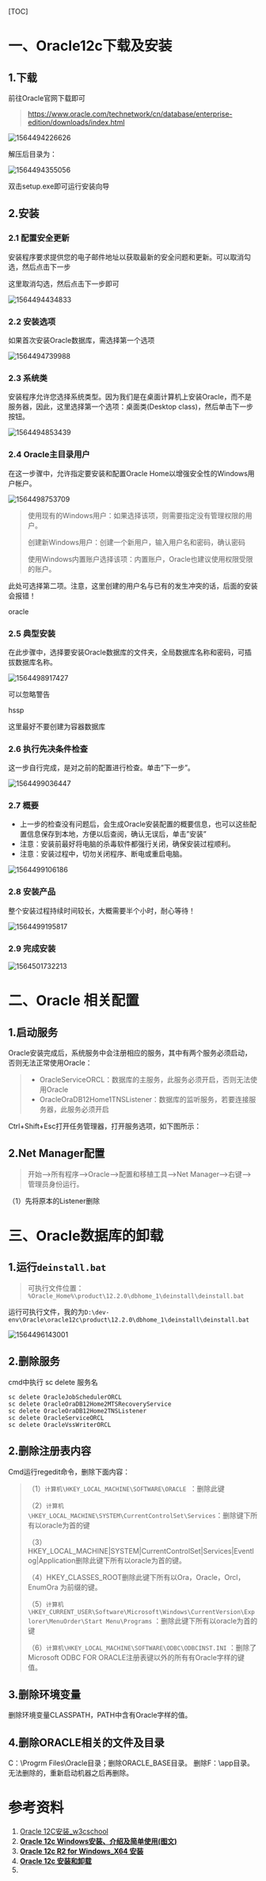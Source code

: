 [TOC]





# 一、Oracle12c下载及安装

## 1.下载

前往Oracle官网下载即可

> https://www.oracle.com/technetwork/cn/database/enterprise-edition/downloads/index.html



![1564494226626](./images/1564494226626.png)



解压后目录为：

![1564494355056](./images/1564494355056.png)



双击setup.exe即可运行安装向导





## 2.安装

### 2.1 配置安全更新

安装程序要求提供您的电子邮件地址以获取最新的安全问题和更新。可以取消勾选，然后点击下一步

这里取消勾选，然后点击下一步即可

![1564494434833](./images/1564494434833.png)





### 2.2 安装选项

如果首次安装Oracle数据库，需选择第一个选项

![1564494739988](./images/1564494739988.png)



### 2.3 系统类

安装程序允许您选择系统类型。因为我们是在桌面计算机上安装Oracle，而不是服务器，因此，这里选择第一个选项：桌面类(Desktop class)，然后单击下一步按钮。

![1564494853439](./images/1564494853439.png)







### 2.4 Oracle主目录用户

在这一步骤中，允许指定要安装和配置Oracle Home以增强安全性的Windows用户帐户。

![1564498753709](./images/1564498753709.png)



> 使用现有的Windows用户：如果选择该项，则需要指定没有管理权限的用户。
>
> 创建新Windows用户：创建一个新用户，输入用户名和密码，确认密码
>
> 使用Windows内置账户选择该项：内置账户，Oracle也建议使用权限受限的账户。

 此处可选择第二项。注意，这里创建的用户名与已有的发生冲突的话，后面的安装会报错！

oracle



### 2.5 典型安装

在此步骤中，选择要安装Oracle数据库的文件夹，全局数据库名称和密码，可插拔数据库名称。

![1564498917427](./images/1564498917427.png)





可以忽略警告

hssp

这里最好不要创建为容器数据库





### 2.6 执行先决条件检查

这一步自行完成，是对之前的配置进行检查。单击”下一步”。 

![1564499036447](./images/1564499036447.png)





### 2.7 概要

- 上一步的检查没有问题后，会生成Oracle安装配置的概要信息，也可以这些配置信息保存到本地，方便以后查阅，确认无误后，单击”安装”
- 注意：安装前最好将电脑的杀毒软件都强行关闭，确保安装过程顺利。
- 注意：安装过程中，切勿关闭程序、断电或重启电脑。 



![1564499106186](./images/1564499106186.png)





### 2.8 安装产品

整个安装过程持续时间较长，大概需要半个小时，耐心等待！ 

![1564499195817](./images/1564499195817.png)





### 2.9 完成安装



![1564501732213](./images/1564501732213.png)













# 二、Oracle 相关配置

## 1.启动服务

Oracle安装完成后，系统服务中会注册相应的服务，其中有两个服务必须启动，否则无法正常使用Oracle：

> - OracleServiceORCL：数据库的主服务，此服务必须开启，否则无法使用Oracle
> - OracleOraDB12Home1TNSListener：数据库的监听服务，若要连接服务器，此服务必须开启



Ctrl+Shift+Esc打开任务管理器，打开服务选项，如下图所示：





## 2.Net Manager配置

> 开始–>所有程序–>Oracle–>配置和移植工具–>Net Manager–>右键–>管理员身份运行。



（1）先将原本的Listener删除





















# 三、Oracle数据库的卸载

## 1.运行`deinstall.bat`

> 可执行文件位置：`%Oracle_Home%\product\12.2.0\dbhome_1\deinstall\deinstall.bat`



运行可执行文件，我的为`D:\dev-env\Oracle\oracle12c\product\12.2.0\dbhome_1\deinstall\deinstall.bat`

![1564496143001](./images/1564496143001.png)





## 2.删除服务

cmd中执行 sc  delete 服务名

```
sc delete OracleJobSchedulerORCL
sc delete OracleOraDB12Home2MTSRecoveryService
sc delete OracleOraDB12Home2TNSListener
sc delete OracleServiceORCL
sc delete OracleVssWriterORCL
```







## 2.删除注册表内容

Cmd运行regedit命令，删除下面内容： 

> （1）`计算机\HKEY_LOCAL_MACHINE\SOFTWARE\ORACLE `：删除此键
>
> （2）`计算机\HKEY_LOCAL_MACHINE\SYSTEM\CurrentControlSet\Services`：删除键下所有以oracle为首的键
>
> （3）HKEY_LOCAL_MACHINE|SYSTEM|CurrentControlSet|Services|Eventlog|Application删除此键下所有以oracle为首的键。 
>
> （4）HKEY_CLASSES_ROOT删除此键下所有以Ora，Oracle，Orcl，EnumOra 为前缀的键。 
>
> （5）`计算机\HKEY_CURRENT_USER\Software\Microsoft\Windows\CurrentVersion\Explorer\MenuOrder\Start Menu\Programs` ：删除此键下所有以oracle为首的键
>
> （6）`计算机\HKEY_LOCAL_MACHINE\SOFTWARE\ODBC\ODBCINST.INI` ：删除了Microsoft ODBC FOR ORACLE注册表键以外的所有有Oracle字样的键值。 





## 3.删除环境变量

删除环境变量CLASSPATH，PATH中含有Oracle字样的值。 





## 4.删除ORACLE相关的文件及目录

C：\Progrm Files\Oracle目录；删除ORACLE_BASE目录。  删除F：\app目录。无法删除的，重新启动机器之后再删除。









# 参考资料

1. [Oracle 12C安装_w3cschool](https://www.w3cschool.cn/oraclejc/oraclejc-vuqx2qqu.html)
2. [**Oracle 12c Windows安装、介绍及简单使用(图文)**](https://www.jianshu.com/p/b0b57d5c76cd)
3. [**Oracle 12c R2 for Windows_X64 安装**](https://www.cnblogs.com/sunsiyuan/p/8485418.html)
4. [**Oracle 12c 安装和卸载**](https://blog.csdn.net/since_1904/article/details/70176445)
5. 





